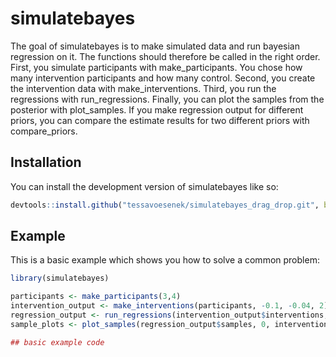 
# simulatebayes

<!-- badges: start -->
<!-- badges: end -->

The goal of simulatebayes is to make simulated data and run bayesian regression on it. The functions should therefore be called in the right order. First, you simulate participants with make_participants. You chose how many intervention participants and how many control. Second, you create the intervention data with make_interventions. Third, you run the regressions with run_regressions. Finally, you can plot the samples from the posterior with plot_samples. If you make regression output for different priors, you can compare the estimate results for two different priors with compare_priors.

## Installation

You can install the development version of simulatebayes like so:

``` r
devtools::install.github("tessavoesenek/simulatebayes_drag_drop.git", build_vignettes = TRUE)
```

## Example

This is a basic example which shows you how to solve a common problem:

``` r
library(simulatebayes)

participants <- make_participants(3,4)
intervention_output <- make_interventions(participants, -0.1, -0.04, 2)
regression_output <- run_regressions(intervention_output$interventions, prior_type = 1)
sample_plots <- plot_samples(regression_output$samples, 0, intervention_output$Effect)

## basic example code
```

